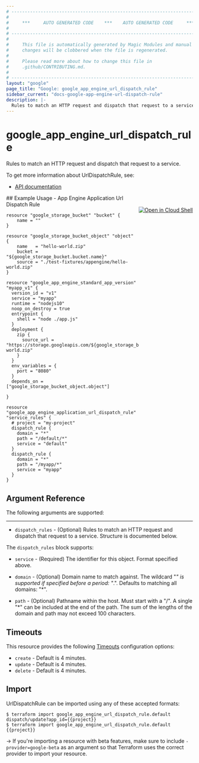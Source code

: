 ```yaml
---
# ----------------------------------------------------------------------------
#
#     ***     AUTO GENERATED CODE    ***    AUTO GENERATED CODE     ***
#
# ----------------------------------------------------------------------------
#
#     This file is automatically generated by Magic Modules and manual
#     changes will be clobbered when the file is regenerated.
#
#     Please read more about how to change this file in
#     .github/CONTRIBUTING.md.
#
# ----------------------------------------------------------------------------
layout: "google"
page_title: "Google: google_app_engine_url_dispatch_rule"
sidebar_current: "docs-google-app-engine-url-dispatch-rule"
description: |-
  Rules to match an HTTP request and dispatch that request to a service.
---
```


# google\_app\_engine\_url\_dispatch\_rule

Rules to match an HTTP request and dispatch that request to a service.


To get more information about UrlDispatchRule, see:

* [API documentation](https://cloud.google.com/appengine/docs/admin-api/reference/rest/v1/apps#UrlDispatchRule)

<div class = "oics-button" style="float: right; margin: 0 0 -15px">
  <a href="https://console.cloud.google.com/cloudshell/open?cloudshell_git_repo=https%3A%2F%2Fgithub.com%2Fterraform-google-modules%2Fdocs-examples.git&cloudshell_working_dir=app_engine_application_url_dispatch_rule&cloudshell_image=gcr.io%2Fgraphite-cloud-shell-images%2Fterraform%3Alatest&open_in_editor=main.tf&cloudshell_print=.%2Fmotd&cloudshell_tutorial=.%2Ftutorial.md" target="_blank">
    <img alt="Open in Cloud Shell" src="//gstatic.com/cloudssh/images/open-btn.svg" style="max-height: 44px; margin: 32px auto; max-width: 100%;">
  </a>
</div>
## Example Usage - App Engine Application Url Dispatch Rule


```hcl
resource "google_storage_bucket" "bucket" {
	name = ""
}

resource "google_storage_bucket_object" "object" {
	name   = "hello-world.zip"
	bucket = "${google_storage_bucket.bucket.name}"
	source = "./test-fixtures/appengine/hello-world.zip"
}

resource "google_app_engine_standard_app_version" "myapp_v1" {
  version_id = "v1"
  service = "myapp"
  runtime = "nodejs10"
  noop_on_destroy = true
  entrypoint {
    shell = "node ./app.js"
  }
  deployment {
    zip {
      source_url = "https://storage.googleapis.com/${google_storage_bucket.bucket.name}/hello-world.zip"
    }  
  }
  env_variables = {
    port = "8080"
  } 
  depends_on = ["google_storage_bucket_object.object"]

}

resource "google_app_engine_application_url_dispatch_rule" "service_rules" {
  # project = "my-project"
  dispatch_rule {
    domain = "*"
    path = "/default/*"
    service = "default"
  }
  dispatch_rule {
    domain = "*"
    path = "/myapp/*"
    service = "myapp"
  }
}
```

## Argument Reference

The following arguments are supported:



- - -


* `dispatch_rules` -
  (Optional)
  Rules to match an HTTP request and dispatch that request to a service.  Structure is documented below.


The `dispatch_rules` block supports:

* `service` - (Required) The identifier for this object. Format specified above.

* `domain` -
  (Optional)
  Domain name to match against. The wildcard "*" is supported if specified before a period: "*.".
  Defaults to matching all domains: "*".

* `path` -
  (Optional)
  Pathname within the host. Must start with a "/". A single "*" can be included at the end of the path.
  The sum of the lengths of the domain and path may not exceed 100 characters.


## Timeouts

This resource provides the following
[Timeouts](/docs/configuration/resources.html#timeouts) configuration options:

- `create` - Default is 4 minutes.
- `update` - Default is 4 minutes.
- `delete` - Default is 4 minutes.

## Import

UrlDispatchRule can be imported using any of these accepted formats:

```
$ terraform import google_app_engine_url_dispatch_rule.default dispatch/update?app_id={{project}}
$ terraform import google_app_engine_url_dispatch_rule.default {{project}}
```

-> If you're importing a resource with beta features, make sure to include `-provider=google-beta`
as an argument so that Terraform uses the correct provider to import your resource.

